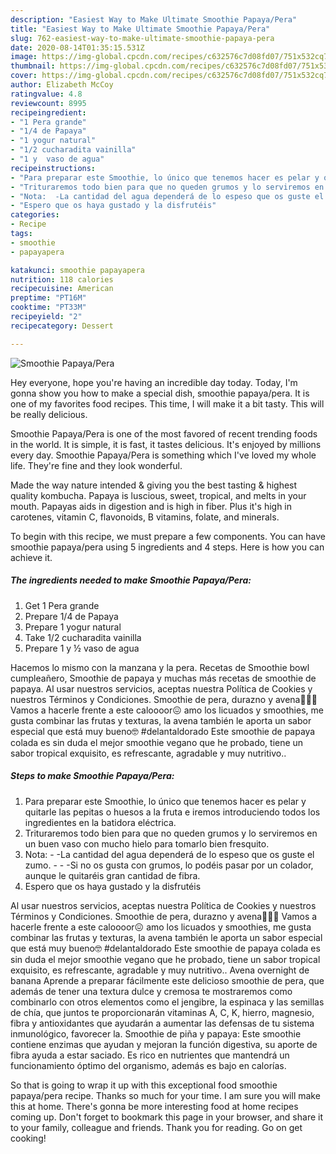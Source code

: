 ```yaml
---
description: "Easiest Way to Make Ultimate Smoothie Papaya/Pera"
title: "Easiest Way to Make Ultimate Smoothie Papaya/Pera"
slug: 762-easiest-way-to-make-ultimate-smoothie-papaya-pera
date: 2020-08-14T01:35:15.531Z
image: https://img-global.cpcdn.com/recipes/c632576c7d08fd07/751x532cq70/smoothie-papayapera-foto-principal.jpg
thumbnail: https://img-global.cpcdn.com/recipes/c632576c7d08fd07/751x532cq70/smoothie-papayapera-foto-principal.jpg
cover: https://img-global.cpcdn.com/recipes/c632576c7d08fd07/751x532cq70/smoothie-papayapera-foto-principal.jpg
author: Elizabeth McCoy
ratingvalue: 4.8
reviewcount: 8995
recipeingredient:
- "1 Pera grande"
- "1/4 de Papaya"
- "1 yogur natural"
- "1/2 cucharadita vainilla"
- "1 y  vaso de agua"
recipeinstructions:
- "Para preparar este Smoothie, lo único que tenemos hacer es pelar y quitarle las pepitas o huesos a la fruta e iremos introduciendo todos los ingredientes en la batidora eléctrica."
- "Trituraremos todo bien para que no queden grumos y lo serviremos en un buen vaso con mucho hielo para tomarlo bien fresquito."
- "Nota:  -La cantidad del agua dependerá de lo espeso que os guste el zumo.  -Si no os gusta con grumos, lo podéis pasar por un colador, aunque le quitaréis gran cantidad de fibra."
- "Espero que os haya gustado y la disfrutéis"
categories:
- Recipe
tags:
- smoothie
- papayapera

katakunci: smoothie papayapera 
nutrition: 118 calories
recipecuisine: American
preptime: "PT16M"
cooktime: "PT33M"
recipeyield: "2"
recipecategory: Dessert

---
```



![Smoothie Papaya/Pera](https://img-global.cpcdn.com/recipes/c632576c7d08fd07/751x532cq70/smoothie-papayapera-foto-principal.jpg)

Hey everyone, hope you're having an incredible day today. Today, I'm gonna show you how to make a special dish, smoothie papaya/pera. It is one of my favorites food recipes. This time, I will make it a bit tasty. This will be really delicious.

Smoothie Papaya/Pera is one of the most favored of recent trending foods in the world. It is simple, it is fast, it tastes delicious. It's enjoyed by millions every day. Smoothie Papaya/Pera is something which I've loved my whole life. They're fine and they look wonderful.

Made the way nature intended &amp; giving you the best tasting &amp; highest quality kombucha. Papaya is luscious, sweet, tropical, and melts in your mouth. Papayas aids in digestion and is high in fiber. Plus it&#39;s high in carotenes, vitamin C, flavonoids, B vitamins, folate, and minerals.


To begin with this recipe, we must prepare a few components. You can have smoothie papaya/pera using 5 ingredients and 4 steps. Here is how you can achieve it.

<!--inarticleads1-->

##### The ingredients needed to make Smoothie Papaya/Pera:

1. Get 1 Pera grande
1. Prepare 1/4 de Papaya
1. Prepare 1 yogur natural
1. Take 1/2 cucharadita vainilla
1. Prepare 1 y ½ vaso de agua


Hacemos lo mismo con la manzana y la pera. Recetas de Smoothie bowl cumpleañero, Smoothie de papaya y muchas más recetas de smoothie de papaya. Al usar nuestros servicios, aceptas nuestra Política de Cookies y nuestros Términos y Condiciones. Smoothie de pera, durazno y avena🍐🍑🌞 Vamos a hacerle frente a este caloooor😖 amo los licuados y smoothies, me gusta combinar las frutas y texturas, la avena también le aporta un sabor especial que está muy bueno🤓 #delantaldorado Este smoothie de papaya colada es sin duda el mejor smoothie vegano que he probado, tiene un sabor tropical exquisito, es refrescante, agradable y muy nutritivo.. 

<!--inarticleads2-->

##### Steps to make Smoothie Papaya/Pera:

1. Para preparar este Smoothie, lo único que tenemos hacer es pelar y quitarle las pepitas o huesos a la fruta e iremos introduciendo todos los ingredientes en la batidora eléctrica.
1. Trituraremos todo bien para que no queden grumos y lo serviremos en un buen vaso con mucho hielo para tomarlo bien fresquito.
1. Nota:  - -La cantidad del agua dependerá de lo espeso que os guste el zumo. -  - -Si no os gusta con grumos, lo podéis pasar por un colador, aunque le quitaréis gran cantidad de fibra.
1. Espero que os haya gustado y la disfrutéis


Al usar nuestros servicios, aceptas nuestra Política de Cookies y nuestros Términos y Condiciones. Smoothie de pera, durazno y avena🍐🍑🌞 Vamos a hacerle frente a este caloooor😖 amo los licuados y smoothies, me gusta combinar las frutas y texturas, la avena también le aporta un sabor especial que está muy bueno🤓 #delantaldorado Este smoothie de papaya colada es sin duda el mejor smoothie vegano que he probado, tiene un sabor tropical exquisito, es refrescante, agradable y muy nutritivo.. Avena overnight de banana Aprende a preparar fácilmente este delicioso smoothie de pera, que además de tener una textura dulce y cremosa te mostraremos como combinarlo con otros elementos como el jengibre, la espinaca y las semillas de chía, que juntos te proporcionarán vitaminas A, C, K, hierro, magnesio, fibra y antioxidantes que ayudarán a aumentar las defensas de tu sistema inmunológico, favorecer la. Smoothie de piña y papaya: Este smoothie contiene enzimas que ayudan y mejoran la función digestiva, su aporte de fibra ayuda a estar saciado. Es rico en nutrientes que mantendrá un funcionamiento óptimo del organismo, además es bajo en calorías. 

So that is going to wrap it up with this exceptional food smoothie papaya/pera recipe. Thanks so much for your time. I am sure you will make this at home. There's gonna be more interesting food at home recipes coming up. Don't forget to bookmark this page in your browser, and share it to your family, colleague and friends. Thank you for reading. Go on get cooking!
